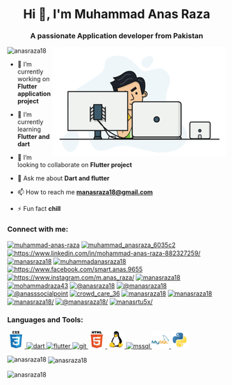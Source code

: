 <h1 align="center">Hi 👋, I'm Muhammad Anas Raza</h1>
<h3 align="center">A passionate Application developer from Pakistan</h3>

<img align="right" alt="coding" width="400" src="https://raw.githubusercontent.com/mikalyh/mikalyh/main/assets/ngoding.gif">

<p align="left"> <img src="https://komarev.com/ghpvc/?username=anasraza18&label=Profile%20views&color=0e75b6&style=flat" alt="anasraza18" /> </p>

- 🔭 I’m currently working on **Flutter application project**

- 🌱 I’m currently learning **Flutter and dart**

- 👯 I’m looking to collaborate on **Flutter project**

- 💬 Ask me about **Dart and flutter**

- 📫 How to reach me **manasraza18@gmail.com**

- ⚡ Fun fact **chill**

<h3 align="left">Connect with me:</h3>
<p align="left">
<a href="https://codepen.io/muhammad-anas-raza" target="blank"><img align="center" src="https://raw.githubusercontent.com/rahuldkjain/github-profile-readme-generator/master/src/images/icons/Social/codepen.svg" alt="muhammad-anas-raza" height="30" width="40" /></a>
<a href="https://dev.to/muhammad_anasraza_6035c2" target="blank"><img align="center" src="https://raw.githubusercontent.com/rahuldkjain/github-profile-readme-generator/master/src/images/icons/Social/devto.svg" alt="muhammad_anasraza_6035c2" height="30" width="40" /></a>
<a href="https://www.linkedin.com/in/mohammad-anas-raza-882327259/" target="blank"><img align="center" src="https://raw.githubusercontent.com/rahuldkjain/github-profile-readme-generator/master/src/images/icons/Social/linked-in-alt.svg" alt="https://www.linkedin.com/in/mohammad-anas-raza-882327259/" height="30" width="40" /></a>
<a href="https://codesandbox.com/manasraza18" target="blank"><img align="center" src="https://raw.githubusercontent.com/rahuldkjain/github-profile-readme-generator/master/src/images/icons/Social/codesandbox.svg" alt="manasraza18" height="30" width="40" /></a>
<a href="https://kaggle.com/muhammadanasraza18" target="blank"><img align="center" src="https://raw.githubusercontent.com/rahuldkjain/github-profile-readme-generator/master/src/images/icons/Social/kaggle.svg" alt="muhammadanasraza18" height="30" width="40" /></a>
<a href="https://fb.com/https://www.facebook.com/smart.anas.9655" target="blank"><img align="center" src="https://raw.githubusercontent.com/rahuldkjain/github-profile-readme-generator/master/src/images/icons/Social/facebook.svg" alt="https://www.facebook.com/smart.anas.9655" height="30" width="40" /></a>
<a href="https://instagram.com/https://www.instagram.com/m.anas_raza/" target="blank"><img align="center" src="https://raw.githubusercontent.com/rahuldkjain/github-profile-readme-generator/master/src/images/icons/Social/instagram.svg" alt="https://www.instagram.com/m.anas_raza/" height="30" width="40" /></a>
<a href="https://dribbble.com/manasraza18" target="blank"><img align="center" src="https://raw.githubusercontent.com/rahuldkjain/github-profile-readme-generator/master/src/images/icons/Social/dribbble.svg" alt="manasraza18" height="30" width="40" /></a>
<a href="https://www.behance.net/mohammadraza43" target="blank"><img align="center" src="https://raw.githubusercontent.com/rahuldkjain/github-profile-readme-generator/master/src/images/icons/Social/behance.svg" alt="mohammadraza43" height="30" width="40" /></a>
<a href="https://hashnode.com/@anasraza18" target="blank"><img align="center" src="https://raw.githubusercontent.com/rahuldkjain/github-profile-readme-generator/master/src/images/icons/Social/hashnode.svg" alt="@anasraza18" height="30" width="40" /></a>
<a href="https://medium.com/@manasraza18" target="blank"><img align="center" src="https://raw.githubusercontent.com/rahuldkjain/github-profile-readme-generator/master/src/images/icons/Social/medium.svg" alt="@manasraza18" height="30" width="40" /></a>
<a href="https://www.youtube.com/c/@anasssocialpoint" target="blank"><img align="center" src="https://raw.githubusercontent.com/rahuldkjain/github-profile-readme-generator/master/src/images/icons/Social/youtube.svg" alt="@anasssocialpoint" height="30" width="40" /></a>
<a href="https://www.codechef.com/users/crowd_care_36" target="blank"><img align="center" src="https://cdn.jsdelivr.net/npm/simple-icons@3.1.0/icons/codechef.svg" alt="crowd_care_36" height="30" width="40" /></a>
<a href="https://www.hackerrank.com/manasraza18" target="blank"><img align="center" src="https://raw.githubusercontent.com/rahuldkjain/github-profile-readme-generator/master/src/images/icons/Social/hackerrank.svg" alt="manasraza18" height="30" width="40" /></a>
<a href="https://codeforces.com/profile/manasraza18" target="blank"><img align="center" src="https://raw.githubusercontent.com/rahuldkjain/github-profile-readme-generator/master/src/images/icons/Social/codeforces.svg" alt="manasraza18" height="30" width="40" /></a>
<a href="https://www.leetcode.com/manasraza18/" target="blank"><img align="center" src="https://raw.githubusercontent.com/rahuldkjain/github-profile-readme-generator/master/src/images/icons/Social/leet-code.svg" alt="manasraza18/" height="30" width="40" /></a>
<a href="https://www.hackerearth.com/@manasraza18/" target="blank"><img align="center" src="https://raw.githubusercontent.com/rahuldkjain/github-profile-readme-generator/master/src/images/icons/Social/hackerearth.svg" alt="@manasraza18/" height="30" width="40" /></a>
<a href="https://auth.geeksforgeeks.org/user/manasrtu5x/" target="blank"><img align="center" src="https://raw.githubusercontent.com/rahuldkjain/github-profile-readme-generator/master/src/images/icons/Social/geeks-for-geeks.svg" alt="manasrtu5x/" height="30" width="40" /></a>
</p>

<h3 align="left">Languages and Tools:</h3>
<p align="left"> <a href="https://www.w3schools.com/css/" target="_blank" rel="noreferrer"> <img src="https://raw.githubusercontent.com/devicons/devicon/master/icons/css3/css3-original-wordmark.svg" alt="css3" width="40" height="40"/> </a> <a href="https://dart.dev" target="_blank" rel="noreferrer"> <img src="https://www.vectorlogo.zone/logos/dartlang/dartlang-icon.svg" alt="dart" width="40" height="40"/> </a> <a href="https://flutter.dev" target="_blank" rel="noreferrer"> <img src="https://www.vectorlogo.zone/logos/flutterio/flutterio-icon.svg" alt="flutter" width="40" height="40"/> </a> <a href="https://git-scm.com/" target="_blank" rel="noreferrer"> <img src="https://www.vectorlogo.zone/logos/git-scm/git-scm-icon.svg" alt="git" width="40" height="40"/> </a> <a href="https://www.w3.org/html/" target="_blank" rel="noreferrer"> <img src="https://raw.githubusercontent.com/devicons/devicon/master/icons/html5/html5-original-wordmark.svg" alt="html5" width="40" height="40"/> </a> <a href="https://www.linux.org/" target="_blank" rel="noreferrer"> <img src="https://raw.githubusercontent.com/devicons/devicon/master/icons/linux/linux-original.svg" alt="linux" width="40" height="40"/> </a> <a href="https://www.microsoft.com/en-us/sql-server" target="_blank" rel="noreferrer"> <img src="https://www.svgrepo.com/show/303229/microsoft-sql-server-logo.svg" alt="mssql" width="40" height="40"/> </a> <a href="https://www.mysql.com/" target="_blank" rel="noreferrer"> <img src="https://raw.githubusercontent.com/devicons/devicon/master/icons/mysql/mysql-original-wordmark.svg" alt="mysql" width="40" height="40"/> </a> <a href="https://www.python.org" target="_blank" rel="noreferrer"> <img src="https://raw.githubusercontent.com/devicons/devicon/master/icons/python/python-original.svg" alt="python" width="40" height="40"/> </a> </p>

<p><img align="left" src="https://github-readme-stats.vercel.app/api/top-langs?username=anasraza18&show_icons=true&locale=en&layout=compact" alt="anasraza18" /></p>

<p>&nbsp;<img align="center" src="https://github-readme-stats.vercel.app/api?username=anasraza18&show_icons=true&locale=en" alt="anasraza18" /></p>

<p><img align="center" src="https://github-readme-streak-stats.herokuapp.com/?user=anasraza18&" alt="anasraza18" /></p>
